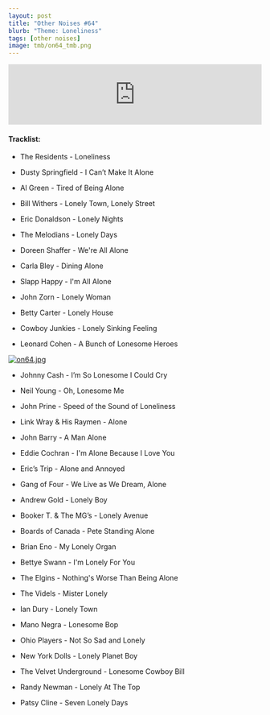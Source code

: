 ```yaml
---
layout: post
title: "Other Noises #64"
blurb: "Theme: Loneliness"
tags: [other noises]
image: tmb/on64_tmb.png
---
```


<iframe width="100%" height="120" src="https://www.mixcloud.com/widget/iframe/?hide_cover=1&feed=%2Fzero_cc%2Fother-noise-64-9420-loneliness%2F" frameborder="0" ></iframe>

#### Tracklist:

- The Residents - Loneliness

- Dusty Springfield - I Can’t Make It Alone
- Al Green - Tired of Being Alone
- Bill Withers - Lonely Town, Lonely Street

- Eric Donaldson - Lonely Nights
- The Melodians - Lonely Days
- Doreen Shaffer - We're All Alone

- Carla Bley - Dining Alone
- Slapp Happy - I'm All Alone
- John Zorn - Lonely Woman

- Betty Carter - Lonely House
- Cowboy Junkies - Lonely Sinking Feeling
- Leonard Cohen - A Bunch of Lonesome Heroes

[![on64.jpg](https://i.postimg.cc/26gjkgrG/on64.jpg)](https://postimg.cc/MMbJtPcf)

- Johnny Cash - I’m So Lonesome I Could Cry
- Neil Young - Oh, Lonesome Me
- John Prine - Speed of the Sound of Loneliness

- Link Wray & His Raymen - Alone
- John Barry - A Man Alone
- Eddie Cochran - I'm Alone Because I Love You

- Eric’s Trip - Alone and Annoyed
- Gang of Four - We Live as We Dream, Alone
- Andrew Gold - Lonely Boy

- Booker T. & The MG’s - Lonely Avenue
- Boards of Canada - Pete Standing Alone
- Brian Eno - My Lonely Organ

- Bettye Swann - I'm Lonely For You
- The Elgins - Nothing's Worse Than Being Alone
- The Videls - Mister Lonely

- Ian Dury - Lonely Town
- Mano Negra - Lonesome Bop
- Ohio Players - Not So Sad and Lonely

- New York Dolls - Lonely Planet Boy
- The Velvet Underground - Lonesome Cowboy Bill
- Randy Newman - Lonely At The Top

- Patsy Cline - Seven Lonely Days

